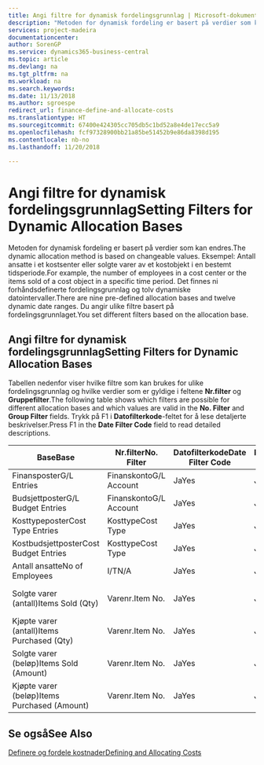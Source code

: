 ```yaml
---
title: Angi filtre for dynamisk fordelingsgrunnlag | Microsoft-dokumentasjon
description: "Metoden for dynamisk fordeling er basert på verdier som kan endres. Eksempel: Antall ansatte i et kostsenter eller solgte varer av et kostobjekt i en bestemt tidsperiode. Det finnes ni forhåndsdefinerte fordelingsgrunnlag og tolv dynamiske datointervaller. Du angir ulike filtre basert på fordelingsgrunnlaget."
services: project-madeira
documentationcenter: 
author: SorenGP
ms.service: dynamics365-business-central
ms.topic: article
ms.devlang: na
ms.tgt_pltfrm: na
ms.workload: na
ms.search.keywords: 
ms.date: 11/13/2018
ms.author: sgroespe
redirect_url: finance-define-and-allocate-costs
ms.translationtype: HT
ms.sourcegitcommit: 67400e424305cc705db5c1bd52a8e4de17ecc5a9
ms.openlocfilehash: fcf97328900bb21a85be51452b9e86da8398d195
ms.contentlocale: nb-no
ms.lasthandoff: 11/20/2018

---
```

# <a name="setting-filters-for-dynamic-allocation-bases"></a><span data-ttu-id="c0532-106">Angi filtre for dynamisk fordelingsgrunnlag</span><span class="sxs-lookup"><span data-stu-id="c0532-106">Setting Filters for Dynamic Allocation Bases</span></span>
<span data-ttu-id="c0532-107">Metoden for dynamisk fordeling er basert på verdier som kan endres.</span><span class="sxs-lookup"><span data-stu-id="c0532-107">The dynamic allocation method is based on changeable values.</span></span> <span data-ttu-id="c0532-108">Eksempel: Antall ansatte i et kostsenter eller solgte varer av et kostobjekt i en bestemt tidsperiode.</span><span class="sxs-lookup"><span data-stu-id="c0532-108">For example, the number of employees in a cost center or the items sold of a cost object in a specific time period.</span></span> <span data-ttu-id="c0532-109">Det finnes ni forhåndsdefinerte fordelingsgrunnlag og tolv dynamiske datointervaller.</span><span class="sxs-lookup"><span data-stu-id="c0532-109">There are nine pre-defined allocation bases and twelve dynamic date ranges.</span></span> <span data-ttu-id="c0532-110">Du angir ulike filtre basert på fordelingsgrunnlaget.</span><span class="sxs-lookup"><span data-stu-id="c0532-110">You set different filters based on the allocation base.</span></span>  

## <a name="setting-filters-for-dynamic-allocation-bases"></a><span data-ttu-id="c0532-111">Angi filtre for dynamisk fordelingsgrunnlag</span><span class="sxs-lookup"><span data-stu-id="c0532-111">Setting Filters for Dynamic Allocation Bases</span></span>  
 <span data-ttu-id="c0532-112">Tabellen nedenfor viser hvilke filtre som kan brukes for ulike fordelingsgrunnlag og hvilke verdier som er gyldige i feltene **Nr.filter** og **Gruppefilter**.</span><span class="sxs-lookup"><span data-stu-id="c0532-112">The following table shows which filters are possible for different allocation bases and which values are valid in the **No. Filter** and **Group Filter** fields.</span></span> <span data-ttu-id="c0532-113">Trykk på F1 i **Datofilterkode**-feltet for å lese detaljerte beskrivelser.</span><span class="sxs-lookup"><span data-stu-id="c0532-113">Press F1 in the **Date Filter Code** field to read detailed descriptions.</span></span>  

|<span data-ttu-id="c0532-114">**Base**</span><span class="sxs-lookup"><span data-stu-id="c0532-114">**Base**</span></span>|<span data-ttu-id="c0532-115">**Nr.filter**</span><span class="sxs-lookup"><span data-stu-id="c0532-115">**No. Filter**</span></span>|<span data-ttu-id="c0532-116">**Datofilterkode**</span><span class="sxs-lookup"><span data-stu-id="c0532-116">**Date Filter Code**</span></span>|<span data-ttu-id="c0532-117">**Kostsenterfilter**</span><span class="sxs-lookup"><span data-stu-id="c0532-117">**Cost Center Filter**</span></span>|<span data-ttu-id="c0532-118">**Kostobjektfilter**</span><span class="sxs-lookup"><span data-stu-id="c0532-118">**Cost Object Filter**</span></span>|<span data-ttu-id="c0532-119">**Gruppefilter**</span><span class="sxs-lookup"><span data-stu-id="c0532-119">**Group Filter**</span></span>|  
|--------------|----------------------------------------|----------------------------------------------|------------------------------------------------|------------------------------------------------|------------------------------------------|  
|<span data-ttu-id="c0532-120">Finansposter</span><span class="sxs-lookup"><span data-stu-id="c0532-120">G/L Entries</span></span>|<span data-ttu-id="c0532-121">Finanskonto</span><span class="sxs-lookup"><span data-stu-id="c0532-121">G/L Account</span></span>|<span data-ttu-id="c0532-122">Ja</span><span class="sxs-lookup"><span data-stu-id="c0532-122">Yes</span></span>|<span data-ttu-id="c0532-123">Ja</span><span class="sxs-lookup"><span data-stu-id="c0532-123">Yes</span></span>|<span data-ttu-id="c0532-124">Ja</span><span class="sxs-lookup"><span data-stu-id="c0532-124">Yes</span></span>|<span data-ttu-id="c0532-125">I/T</span><span class="sxs-lookup"><span data-stu-id="c0532-125">N/A</span></span>|  
|<span data-ttu-id="c0532-126">Budsjettposter</span><span class="sxs-lookup"><span data-stu-id="c0532-126">G/L Budget Entries</span></span>|<span data-ttu-id="c0532-127">Finanskonto</span><span class="sxs-lookup"><span data-stu-id="c0532-127">G/L Account</span></span>|<span data-ttu-id="c0532-128">Ja</span><span class="sxs-lookup"><span data-stu-id="c0532-128">Yes</span></span>|<span data-ttu-id="c0532-129">Ja</span><span class="sxs-lookup"><span data-stu-id="c0532-129">Yes</span></span>|<span data-ttu-id="c0532-130">Ja</span><span class="sxs-lookup"><span data-stu-id="c0532-130">Yes</span></span>|<span data-ttu-id="c0532-131">Budsjettnavn</span><span class="sxs-lookup"><span data-stu-id="c0532-131">G/L Budget Name</span></span>|  
|<span data-ttu-id="c0532-132">Kosttypeposter</span><span class="sxs-lookup"><span data-stu-id="c0532-132">Cost Type Entries</span></span>|<span data-ttu-id="c0532-133">Kosttype</span><span class="sxs-lookup"><span data-stu-id="c0532-133">Cost Type</span></span>|<span data-ttu-id="c0532-134">Ja</span><span class="sxs-lookup"><span data-stu-id="c0532-134">Yes</span></span>|<span data-ttu-id="c0532-135">Ja</span><span class="sxs-lookup"><span data-stu-id="c0532-135">Yes</span></span>|<span data-ttu-id="c0532-136">Ja</span><span class="sxs-lookup"><span data-stu-id="c0532-136">Yes</span></span>|<span data-ttu-id="c0532-137">I/T</span><span class="sxs-lookup"><span data-stu-id="c0532-137">N/A</span></span>|  
|<span data-ttu-id="c0532-138">Kostbudsjettposter</span><span class="sxs-lookup"><span data-stu-id="c0532-138">Cost Budget Entries</span></span>|<span data-ttu-id="c0532-139">Kosttype</span><span class="sxs-lookup"><span data-stu-id="c0532-139">Cost Type</span></span>|<span data-ttu-id="c0532-140">Ja</span><span class="sxs-lookup"><span data-stu-id="c0532-140">Yes</span></span>|<span data-ttu-id="c0532-141">Ja</span><span class="sxs-lookup"><span data-stu-id="c0532-141">Yes</span></span>|<span data-ttu-id="c0532-142">Ja</span><span class="sxs-lookup"><span data-stu-id="c0532-142">Yes</span></span>|<span data-ttu-id="c0532-143">Budsjettnavn</span><span class="sxs-lookup"><span data-stu-id="c0532-143">Budget Name</span></span>|  
|<span data-ttu-id="c0532-144">Antall ansatte</span><span class="sxs-lookup"><span data-stu-id="c0532-144">No of Employees</span></span>|<span data-ttu-id="c0532-145">I/T</span><span class="sxs-lookup"><span data-stu-id="c0532-145">N/A</span></span>|<span data-ttu-id="c0532-146">Ja</span><span class="sxs-lookup"><span data-stu-id="c0532-146">Yes</span></span>|<span data-ttu-id="c0532-147">Ja</span><span class="sxs-lookup"><span data-stu-id="c0532-147">Yes</span></span>|<span data-ttu-id="c0532-148">Ja</span><span class="sxs-lookup"><span data-stu-id="c0532-148">Yes</span></span>|<span data-ttu-id="c0532-149">I/T</span><span class="sxs-lookup"><span data-stu-id="c0532-149">N/A</span></span>|  
|<span data-ttu-id="c0532-150">Solgte varer (antall)</span><span class="sxs-lookup"><span data-stu-id="c0532-150">Items Sold (Qty)</span></span>|<span data-ttu-id="c0532-151">Varenr.</span><span class="sxs-lookup"><span data-stu-id="c0532-151">Item No.</span></span>|<span data-ttu-id="c0532-152">Ja</span><span class="sxs-lookup"><span data-stu-id="c0532-152">Yes</span></span>|<span data-ttu-id="c0532-153">Ja</span><span class="sxs-lookup"><span data-stu-id="c0532-153">Yes</span></span>|<span data-ttu-id="c0532-154">Ja</span><span class="sxs-lookup"><span data-stu-id="c0532-154">Yes</span></span>|<span data-ttu-id="c0532-155">Bokføringsgruppe - lager</span><span class="sxs-lookup"><span data-stu-id="c0532-155">Inventory Posting Group</span></span>|  
|<span data-ttu-id="c0532-156">Kjøpte varer (antall)</span><span class="sxs-lookup"><span data-stu-id="c0532-156">Items Purchased (Qty)</span></span>|<span data-ttu-id="c0532-157">Varenr.</span><span class="sxs-lookup"><span data-stu-id="c0532-157">Item No.</span></span>|<span data-ttu-id="c0532-158">Ja</span><span class="sxs-lookup"><span data-stu-id="c0532-158">Yes</span></span>|<span data-ttu-id="c0532-159">Ja</span><span class="sxs-lookup"><span data-stu-id="c0532-159">Yes</span></span>|<span data-ttu-id="c0532-160">Ja</span><span class="sxs-lookup"><span data-stu-id="c0532-160">Yes</span></span>|<span data-ttu-id="c0532-161">Bokføringsgruppe - lager</span><span class="sxs-lookup"><span data-stu-id="c0532-161">Inventory Posting Group</span></span>|  
|<span data-ttu-id="c0532-162">Solgte varer (beløp)</span><span class="sxs-lookup"><span data-stu-id="c0532-162">Items Sold (Amount)</span></span>|<span data-ttu-id="c0532-163">Varenr.</span><span class="sxs-lookup"><span data-stu-id="c0532-163">Item No.</span></span>|<span data-ttu-id="c0532-164">Ja</span><span class="sxs-lookup"><span data-stu-id="c0532-164">Yes</span></span>|<span data-ttu-id="c0532-165">Ja</span><span class="sxs-lookup"><span data-stu-id="c0532-165">Yes</span></span>|<span data-ttu-id="c0532-166">Ja</span><span class="sxs-lookup"><span data-stu-id="c0532-166">Yes</span></span>|<span data-ttu-id="c0532-167">Bokføringsgruppe - lager</span><span class="sxs-lookup"><span data-stu-id="c0532-167">Inventory Posting Group</span></span>|  
|<span data-ttu-id="c0532-168">Kjøpte varer (beløp)</span><span class="sxs-lookup"><span data-stu-id="c0532-168">Items Purchased (Amount)</span></span>|<span data-ttu-id="c0532-169">Varenr.</span><span class="sxs-lookup"><span data-stu-id="c0532-169">Item No.</span></span>|<span data-ttu-id="c0532-170">Ja</span><span class="sxs-lookup"><span data-stu-id="c0532-170">Yes</span></span>|<span data-ttu-id="c0532-171">Ja</span><span class="sxs-lookup"><span data-stu-id="c0532-171">Yes</span></span>|<span data-ttu-id="c0532-172">Ja</span><span class="sxs-lookup"><span data-stu-id="c0532-172">Yes</span></span>|<span data-ttu-id="c0532-173">Bokføringsgruppe - lager</span><span class="sxs-lookup"><span data-stu-id="c0532-173">Inventory Posting Group</span></span>|  

## <a name="see-also"></a><span data-ttu-id="c0532-174">Se også</span><span class="sxs-lookup"><span data-stu-id="c0532-174">See Also</span></span>  
[<span data-ttu-id="c0532-175">Definere og fordele kostnader</span><span class="sxs-lookup"><span data-stu-id="c0532-175">Defining and Allocating Costs</span></span>](finance-define-and-allocate-costs.md)

